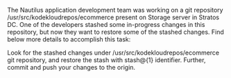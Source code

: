 The Nautilus application development team was working on a git repository /usr/src/kodekloudrepos/ecommerce present on Storage server in Stratos DC. One of the developers stashed some in-progress changes in this repository, but now they want to restore some of the stashed changes. Find below more details to accomplish this task:



Look for the stashed changes under /usr/src/kodekloudrepos/ecommerce git repository, and restore the stash with stash@{1} identifier. Further, commit and push your changes to the origin.

